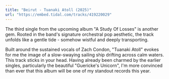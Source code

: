 ```yaml
---
title: "Beirut - Tuanaki Atoll (2025)"
url: "https://embed.tidal.com/tracks/419220029"
---
```


The third single from the upcoming album "A Study Of Losses" is another gem.
Rooted in the band's signature orchestral pop aesthetic, the track unfolds like
a gentle tide - somehow wistful and deeply transporting.

Built around the sustained vocals of Zach Condon, "Tuanaki Atoll" evokes for me
the image of a slow-swaying sailing ship drifting across calm waters. This
track sticks in your head. Having already been charmed by the earlier singles,
particularly the beautiful "Guericke's Unicorn", I'm more convinced
than ever that this album will be one of my standout records this year.
